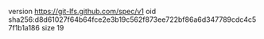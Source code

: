 version https://git-lfs.github.com/spec/v1
oid sha256:d8d61027f64b64fce2e3b19c562f873ee722bf86a6d347789cdc4c57f1b1a186
size 19
